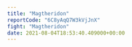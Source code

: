 ```yaml
---
title: "Magtheridon"
reportCode: "6C8yAqQ7W3kVjJnX"
fight: "Magtheridon"
date: 2021-08-04T18:53:40.409000+00:00
---
```

